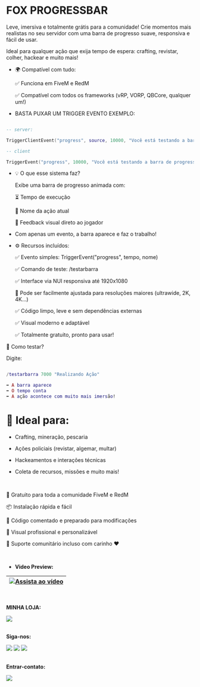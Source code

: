# FOX PROGRESSBAR
Leve, imersiva e totalmente grátis para a comunidade!
Crie momentos mais realistas no seu servidor com uma barra de progresso suave, responsiva e fácil de usar.

Ideal para qualquer ação que exija tempo de espera: crafting, revistar, colher, hackear e muito mais!
- 🌍 Compatível com tudo:

  ✅ Funciona em FiveM e RedM
  
  ✅ Compatível com todos os frameworks (vRP, VORP, QBCore, qualquer um!)

- BASTA PUXAR UM TRIGGER EVENTO EXEMPLO:
```lua

-- server: 

TriggerClientEvent("progress", source, 10000, "Você está testando a barra de progresso")

-- client

TriggerEvent("progress", 10000, "Você está testando a barra de progresso")
```

- 💡 O que esse sistema faz?

  Exibe uma barra de progresso animada com:
  
  ⏳ Tempo de execução
  
  📝 Nome da ação atual
  
  🎯 Feedback visual direto ao jogador

- Com apenas um evento, a barra aparece e faz o trabalho!

- ⚙️ Recursos incluídos:

  ✅ Evento simples: TriggerEvent("progress", tempo, nome)
  
  ✅ Comando de teste: /testarbarra
  
  ✅ Interface via NUI responsiva até 1920x1080
  
  📱 Pode ser facilmente ajustada para resoluções maiores (ultrawide, 2K, 4K...)
  
  ✅ Código limpo, leve e sem dependências externas
  
  ✅ Visual moderno e adaptável
  
  ✅ Totalmente gratuito, pronto para usar!

🧪 Como testar?

Digite:

```lua

/testarbarra 7000 "Realizando Ação"

➡️ A barra aparece
➡️ O tempo conta
➡️ A ação acontece com muito mais imersão!
```

# 🧩 Ideal para:
  - Crafting, mineração, pescaria
  
  - Ações policiais (revistar, algemar, multar)
  
  - Hackeamentos e interações técnicas
  
- Coleta de recursos, missões e muito mais!

  
 <br>
 
  🎁 Gratuito para toda a comunidade FiveM e RedM
 
  📦 Instalação rápida e fácil

  🧠 Código comentado e preparado para modificações

  🎨 Visual profissional e personalizável

  💬 Suporte comunitário incluso com carinho ❤️

 <br>
 
- **Video Preview:**

| [![Assista ao vídeo](https://img.youtube.com/vi/Qt56Bvdca6E/0.jpg)](https://www.youtube.com/watch?v=Qt56Bvdca6E) |
| --- |

<br>

**MINHA LOJA:**
<div> 
   <a href="https://discord.gg/ySk8WVzY5n" target="_blank"><img src="https://img.shields.io/badge/Discord-7289DA?style=for-the-badge&logo=discord&logoColor=white" target="_blank"></a>
</div>

 <br>

**Siga-nos:**
<div> 
  <a href="https://www.youtube.com/@SRIGAMERTV" target="_blank"><img src="https://img.shields.io/badge/YouTube-FF0000?style=for-the-badge&logo=youtube&logoColor=white" target="_blank"></a>
  <a href="https://www.instagram.com/sr.igamer_tv" target="_blank"><img src="https://img.shields.io/badge/-Instagram-%23E4405F?style=for-the-badge&logo=instagram&logoColor=white" target="_blank"></a>
   <a href="https://discord.gg/kh2KTGvaVX" target="_blank"><img src="https://img.shields.io/badge/Discord-7289DA?style=for-the-badge&logo=discord&logoColor=white" target="_blank"></a>
</div>

 <br>

**Entrar-contato:**
 <div>
    <a href = "mailto:kelvinsom22kb@gmail.com"><img src="https://img.shields.io/badge/-Gmail-%23333?style=for-the-badge&logo=gmail&logoColor=white" target="_blank"></a>
 </div>

